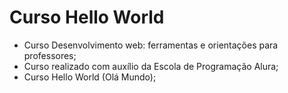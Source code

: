# Curso Hello World

* Curso Desenvolvimento web: ferramentas e orientações para professores;
* Curso realizado com auxílio da Escola de Programação Alura;
* Curso Hello World (Olá Mundo);
